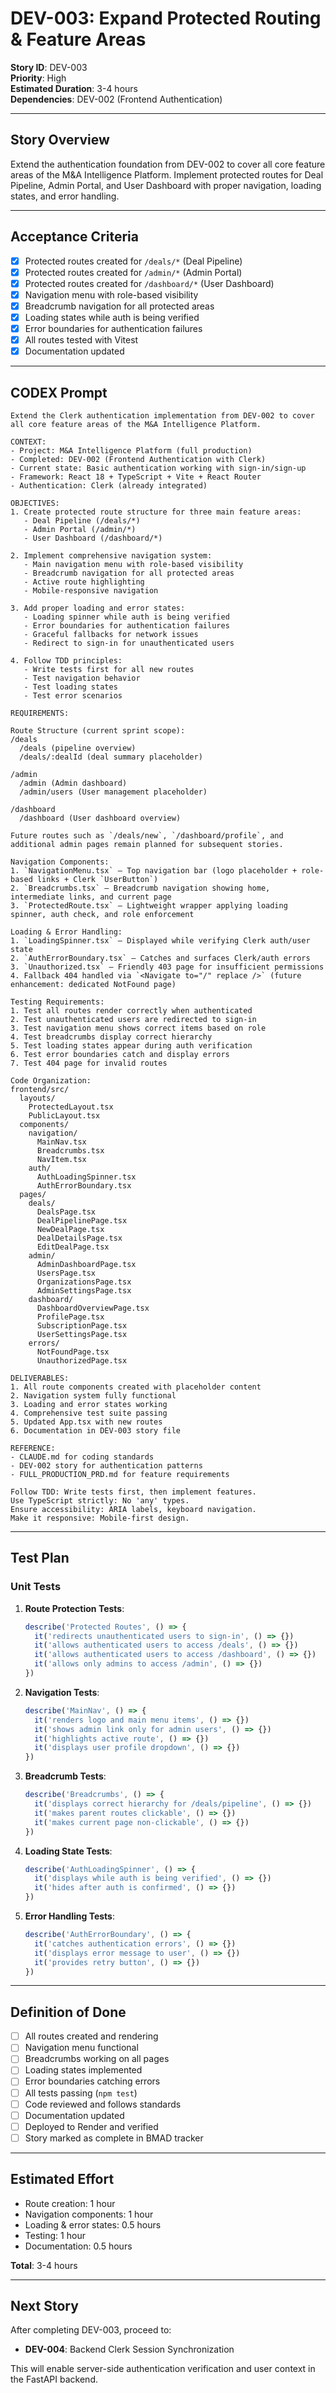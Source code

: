 # DEV-003: Expand Protected Routing & Feature Areas

**Story ID**: DEV-003  
**Priority**: High  
**Estimated Duration**: 3-4 hours  
**Dependencies**: DEV-002 (Frontend Authentication)

---

## Story Overview

Extend the authentication foundation from DEV-002 to cover all core feature areas of the M&A Intelligence Platform. Implement protected routes for Deal Pipeline, Admin Portal, and User Dashboard with proper navigation, loading states, and error handling.

---

## Acceptance Criteria

- [x] Protected routes created for `/deals/*` (Deal Pipeline)
- [x] Protected routes created for `/admin/*` (Admin Portal)
- [x] Protected routes created for `/dashboard/*` (User Dashboard)
- [x] Navigation menu with role-based visibility
- [x] Breadcrumb navigation for all protected areas
- [x] Loading states while auth is being verified
- [x] Error boundaries for authentication failures
- [x] All routes tested with Vitest
- [x] Documentation updated

---

## CODEX Prompt

```
Extend the Clerk authentication implementation from DEV-002 to cover all core feature areas of the M&A Intelligence Platform.

CONTEXT:
- Project: M&A Intelligence Platform (full production)
- Completed: DEV-002 (Frontend Authentication with Clerk)
- Current state: Basic authentication working with sign-in/sign-up
- Framework: React 18 + TypeScript + Vite + React Router
- Authentication: Clerk (already integrated)

OBJECTIVES:
1. Create protected route structure for three main feature areas:
   - Deal Pipeline (/deals/*)
   - Admin Portal (/admin/*)
   - User Dashboard (/dashboard/*)

2. Implement comprehensive navigation system:
   - Main navigation menu with role-based visibility
   - Breadcrumb navigation for all protected areas
   - Active route highlighting
   - Mobile-responsive navigation

3. Add proper loading and error states:
   - Loading spinner while auth is being verified
   - Error boundaries for authentication failures
   - Graceful fallbacks for network issues
   - Redirect to sign-in for unauthenticated users

4. Follow TDD principles:
   - Write tests first for all new routes
   - Test navigation behavior
   - Test loading states
   - Test error scenarios

REQUIREMENTS:

Route Structure (current sprint scope):
/deals
  /deals (pipeline overview)
  /deals/:dealId (deal summary placeholder)

/admin
  /admin (Admin dashboard)
  /admin/users (User management placeholder)

/dashboard
  /dashboard (User dashboard overview)

Future routes such as `/deals/new`, `/dashboard/profile`, and additional admin pages remain planned for subsequent stories.

Navigation Components:
1. `NavigationMenu.tsx` – Top navigation bar (logo placeholder + role-based links + Clerk `UserButton`)
2. `Breadcrumbs.tsx` – Breadcrumb navigation showing home, intermediate links, and current page
3. `ProtectedRoute.tsx` – Lightweight wrapper applying loading spinner, auth check, and role enforcement

Loading & Error Handling:
1. `LoadingSpinner.tsx` – Displayed while verifying Clerk auth/user state
2. `AuthErrorBoundary.tsx` – Catches and surfaces Clerk/auth errors
3. `Unauthorized.tsx` – Friendly 403 page for insufficient permissions
4. Fallback 404 handled via `<Navigate to="/" replace />` (future enhancement: dedicated NotFound page)

Testing Requirements:
1. Test all routes render correctly when authenticated
2. Test unauthenticated users are redirected to sign-in
3. Test navigation menu shows correct items based on role
4. Test breadcrumbs display correct hierarchy
5. Test loading states appear during auth verification
6. Test error boundaries catch and display errors
7. Test 404 page for invalid routes

Code Organization:
frontend/src/
  layouts/
    ProtectedLayout.tsx
    PublicLayout.tsx
  components/
    navigation/
      MainNav.tsx
      Breadcrumbs.tsx
      NavItem.tsx
    auth/
      AuthLoadingSpinner.tsx
      AuthErrorBoundary.tsx
  pages/
    deals/
      DealsPage.tsx
      DealPipelinePage.tsx
      NewDealPage.tsx
      DealDetailsPage.tsx
      EditDealPage.tsx
    admin/
      AdminDashboardPage.tsx
      UsersPage.tsx
      OrganizationsPage.tsx
      AdminSettingsPage.tsx
    dashboard/
      DashboardOverviewPage.tsx
      ProfilePage.tsx
      SubscriptionPage.tsx
      UserSettingsPage.tsx
    errors/
      NotFoundPage.tsx
      UnauthorizedPage.tsx

DELIVERABLES:
1. All route components created with placeholder content
2. Navigation system fully functional
3. Loading and error states working
4. Comprehensive test suite passing
5. Updated App.tsx with new routes
6. Documentation in DEV-003 story file

REFERENCE:
- CLAUDE.md for coding standards
- DEV-002 story for authentication patterns
- FULL_PRODUCTION_PRD.md for feature requirements

Follow TDD: Write tests first, then implement features.
Use TypeScript strictly: No 'any' types.
Ensure accessibility: ARIA labels, keyboard navigation.
Make it responsive: Mobile-first design.
```

---

## Test Plan

### Unit Tests

1. **Route Protection Tests**:
   ```typescript
   describe('Protected Routes', () => {
     it('redirects unauthenticated users to sign-in', () => {})
     it('allows authenticated users to access /deals', () => {})
     it('allows authenticated users to access /dashboard', () => {})
     it('allows only admins to access /admin', () => {})
   })
   ```

2. **Navigation Tests**:
   ```typescript
   describe('MainNav', () => {
     it('renders logo and main menu items', () => {})
     it('shows admin link only for admin users', () => {})
     it('highlights active route', () => {})
     it('displays user profile dropdown', () => {})
   })
   ```

3. **Breadcrumb Tests**:
   ```typescript
   describe('Breadcrumbs', () => {
     it('displays correct hierarchy for /deals/pipeline', () => {})
     it('makes parent routes clickable', () => {})
     it('makes current page non-clickable', () => {})
   })
   ```

4. **Loading State Tests**:
   ```typescript
   describe('AuthLoadingSpinner', () => {
     it('displays while auth is being verified', () => {})
     it('hides after auth is confirmed', () => {})
   })
   ```

5. **Error Handling Tests**:
   ```typescript
   describe('AuthErrorBoundary', () => {
     it('catches authentication errors', () => {})
     it('displays error message to user', () => {})
     it('provides retry button', () => {})
   })
   ```

---

## Definition of Done

- [ ] All routes created and rendering
- [ ] Navigation menu functional
- [ ] Breadcrumbs working on all pages
- [ ] Loading states implemented
- [ ] Error boundaries catching errors
- [ ] All tests passing (`npm test`)
- [ ] Code reviewed and follows standards
- [ ] Documentation updated
- [ ] Deployed to Render and verified
- [ ] Story marked as complete in BMAD tracker

---

## Estimated Effort

- Route creation: 1 hour
- Navigation components: 1 hour
- Loading & error states: 0.5 hours
- Testing: 1 hour
- Documentation: 0.5 hours

**Total**: 3-4 hours

---

## Next Story

After completing DEV-003, proceed to:
- **DEV-004**: Backend Clerk Session Synchronization

This will enable server-side authentication verification and user context in the FastAPI backend.

